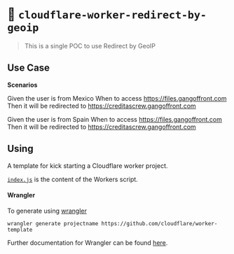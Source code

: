 # 👷 `cloudflare-worker-redirect-by-geoip`
> This is a single POC to use Redirect by GeoIP

## Use Case

**Scenarios**

Given the user is from Mexico 
When to access https://files.gangoffront.com 
Then it will be redirected to https://creditascrew.gangoffront.com 

Given the user is from Spain 
When to access https://files.gangoffront.com 
Then it will be redirected to https://creditascrew.gangoffront.com 

## Using

A template for kick starting a Cloudflare worker project.

[`index.js`](https://github.com/cloudflare/worker-template/blob/master/index.js) is the content of the Workers script.

#### Wrangler

To generate using [wrangler](https://github.com/cloudflare/wrangler)

```
wrangler generate projectname https://github.com/cloudflare/worker-template
```

Further documentation for Wrangler can be found [here](https://developers.cloudflare.com/workers/tooling/wrangler).
